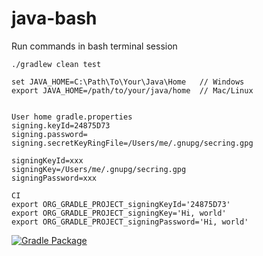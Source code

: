 # java-bash
Run commands in bash terminal session


```
./gradlew clean test
```

```
set JAVA_HOME=C:\Path\To\Your\Java\Home   // Windows
export JAVA_HOME=/path/to/your/java/home  // Mac/Linux


User home gradle.properties
signing.keyId=24875D73
signing.password=
signing.secretKeyRingFile=/Users/me/.gnupg/secring.gpg

signingKeyId=xxx
signingKey=/Users/me/.gnupg/secring.gpg
signingPassword=xxx

CI
export ORG_GRADLE_PROJECT_signingKeyId='24875D73'
export ORG_GRADLE_PROJECT_signingKey='Hi, world'
export ORG_GRADLE_PROJECT_signingPassword='Hi, world'

```

[![Gradle Package](https://github.com/andreyzebin/java-bash/actions/workflows/gradle-publish.yml/badge.svg)](https://github.com/andreyzebin/java-bash/actions/workflows/gradle-publish.yml)